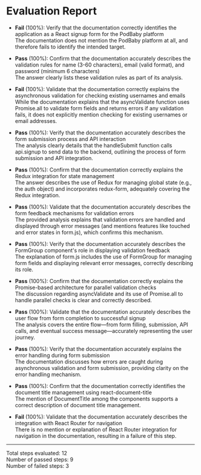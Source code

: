 # Evaluation Report

- **Fail** (100%): Verify that the documentation correctly identifies the application as a React signup form for the PodBaby platform  
  The documentation does not mention the PodBaby platform at all, and therefore fails to identify the intended target.

- **Pass** (100%): Confirm that the documentation accurately describes the validation rules for name (3-60 characters), email (valid format), and password (minimum 6 characters)  
  The answer clearly lists these validation rules as part of its analysis.

- **Fail** (100%): Validate that the documentation correctly explains the asynchronous validation for checking existing usernames and emails  
  While the documentation explains that the asyncValidate function uses Promise.all to validate form fields and returns errors if any validation fails, it does not explicitly mention checking for existing usernames or email addresses.

- **Pass** (100%): Verify that the documentation accurately describes the form submission process and API interaction  
  The analysis clearly details that the handleSubmit function calls api.signup to send data to the backend, outlining the process of form submission and API integration.

- **Pass** (100%): Confirm that the documentation correctly explains the Redux integration for state management  
  The answer describes the use of Redux for managing global state (e.g., the auth object) and incorporates redux-form, adequately covering the Redux integration.

- **Pass** (100%): Validate that the documentation accurately describes the form feedback mechanisms for validation errors  
  The provided analysis explains that validation errors are handled and displayed through error messages (and mentions features like touched and error states in form.js), which confirms this mechanism.

- **Pass** (100%): Verify that the documentation accurately describes the FormGroup component's role in displaying validation feedback  
  The explanation of form.js includes the use of FormGroup for managing form fields and displaying relevant error messages, correctly describing its role.

- **Pass** (100%): Confirm that the documentation correctly explains the Promise-based architecture for parallel validation checks  
  The discussion regarding asyncValidate and its use of Promise.all to handle parallel checks is clear and correctly described.

- **Pass** (100%): Validate that the documentation accurately describes the user flow from form completion to successful signup  
  The analysis covers the entire flow—from form filling, submission, API calls, and eventual success message—accurately representing the user journey.

- **Pass** (100%): Verify that the documentation accurately explains the error handling during form submission  
  The documentation discusses how errors are caught during asynchronous validation and form submission, providing clarity on the error handling mechanism.

- **Pass** (100%): Confirm that the documentation correctly identifies the document title management using react-document-title  
  The mention of DocumentTitle among the components supports a correct description of document title management.

- **Fail** (100%): Validate that the documentation accurately describes the integration with React Router for navigation  
  There is no mention or explanation of React Router integration for navigation in the documentation, resulting in a failure of this step.

---

Total steps evaluated: 12  
Number of passed steps: 9  
Number of failed steps: 3